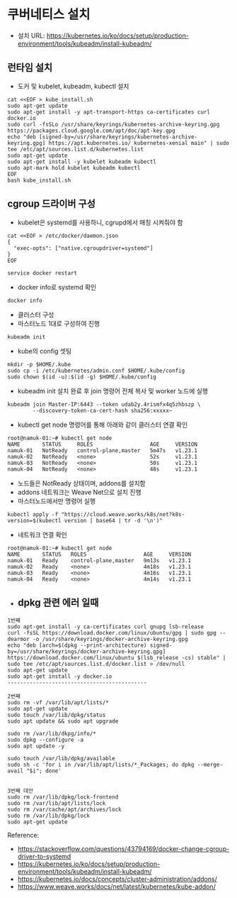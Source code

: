 # 쿠버네티스 설치 
- 설치 URL: https://kubernetes.io/ko/docs/setup/production-environment/tools/kubeadm/install-kubeadm/

## 런타임 설치
- 도커 및 kubelet, kubeadm, kubectl 설치 
```
cat <<EOF > kube_install.sh
sudo apt-get update
sudo apt-get install -y apt-transport-https ca-certificates curl docker.io
sudo curl -fsSLo /usr/share/keyrings/kubernetes-archive-keyring.gpg https://packages.cloud.google.com/apt/doc/apt-key.gpg
echo "deb [signed-by=/usr/share/keyrings/kubernetes-archive-keyring.gpg] https://apt.kubernetes.io/ kubernetes-xenial main" | sudo tee /etc/apt/sources.list.d/kubernetes.list
sudo apt-get update
sudo apt-get install -y kubelet kubeadm kubectl
sudo apt-mark hold kubelet kubeadm kubectl
EOF
bash kube_install.sh
```

## cgroup 드라이버 구성
- kubelet은 systemd를 사용하니, cgrupd에서 매칭 시켜줘야 함

```
cat <<EOF > /etc/docker/daemon.json
{
  "exec-opts": ["native.cgroupdriver=systemd"]
}
EOF

service docker restart
```

- docker info로 systemd 확인
```
docker info 
```

- 클러스터 구성
- 마스터노드 1대로 구성하여 진행
```
kubeadm init
```

- kube의 config 셋팅
```
mkdir -p $HOME/.kube
sudo cp -i /etc/kubernetes/admin.conf $HOME/.kube/config
sudo chown $(id -u):$(id -g) $HOME/.kube/config
```

- kubeadm init 설치 완료 후 join 명령어 전체 복사 및 worker 노드에 실행
```
kubeadm join Master-IP:6443 --token udab2y.4rismfx4q5zhbszp \
        --discovery-token-ca-cert-hash sha256:xxxxx~
```

- kubectl get node 명령어를 통해 아래와 같이 클러스터 연결 확인
```
root@namuk-01:~# kubectl get node
NAME       STATUS     ROLES                  AGE     VERSION
namuk-01   NotReady   control-plane,master   5m47s   v1.23.1
namuk-02   NotReady   <none>                 52s     v1.23.1
namuk-03   NotReady   <none>                 50s     v1.23.1
namuk-04   NotReady   <none>                 48s     v1.23.1
```

- 노드들은 NotReady 상태이며, addons를 설치함
- addons 네트워크는 Weave Net으로 설치 진행
- 마스터노드에서만 명령어 실행
```
kubectl apply -f "https://cloud.weave.works/k8s/net?k8s-version=$(kubectl version | base64 | tr -d '\n')"
```

- 네트워크 연결 확인
```
root@namuk-01:~# kubectl get node
NAME       STATUS   ROLES                  AGE     VERSION
namuk-01   Ready    control-plane,master   9m13s   v1.23.1
namuk-02   Ready    <none>                 4m18s   v1.23.1
namuk-03   Ready    <none>                 4m16s   v1.23.1
namuk-04   Ready    <none>                 4m14s   v1.23.1
```  


- ## dpkg 관련 에러 일때
``` 
1번째
sudo apt-get install -y ca-certificates curl gnupg lsb-release
curl -fsSL https://download.docker.com/linux/ubuntu/gpg | sudo gpg --dearmor -o /usr/share/keyrings/docker-archive-keyring.gpg
echo "deb [arch=$(dpkg --print-architecture) signed-by=/usr/share/keyrings/docker-archive-keyring.gpg]
https://download.docker.com/linux/ubuntu $(lsb_release -cs) stable" | sudo tee /etc/apt/sources.list.d/docker.list > /dev/null
sudo apt-get update
sudo apt-get install -y docker.io
--------------------------------------------

2번째
sudo rm -vf /var/lib/apt/lists/*
sudo apt-get update
sudo touch /var/lib/dpkg/status
sudo apt update && sudo apt upgrade

sudo rm /var/lib/dkpg/info/*
sudo dpkg --configure -a
sudo apt update -y

sudo touch /var/lib/dpkg/available
sudo sh -c 'for i in /var/lib/apt/lists/*_Packages; do dpkg --merge-avail "$i"; done'


3번째 대안
sudo rm /var/lib/dpkg/lock-frontend
sudo rm /var/lib/apt/lists/lock
sudo rm /var/cache/apt/archives/lock
sudo rm /var/lib/dpkg/lock
sudo apt-get update
```  


Reference:
- https://stackoverflow.com/questions/43794169/docker-change-cgroup-driver-to-systemd
- https://kubernetes.io/ko/docs/setup/production-environment/tools/kubeadm/install-kubeadm/
- https://kubernetes.io/docs/concepts/cluster-administration/addons/
- https://www.weave.works/docs/net/latest/kubernetes/kube-addon/


